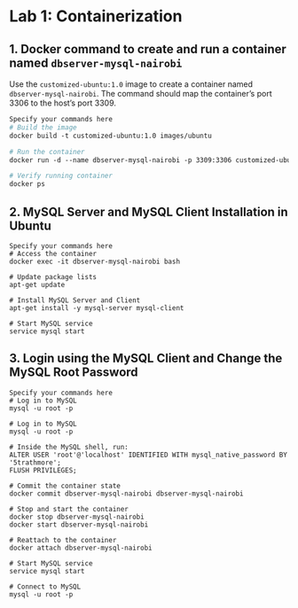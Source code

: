 # Lab 1: Containerization

## 1. Docker command to create and run a container named `dbserver-mysql-nairobi`

Use the `customized-ubuntu:1.0` image to create a container named `dbserver-mysql-nairobi`. The command should map the container’s port 3306 to the host’s port 3309.

```dockerfile
Specify your commands here
# Build the image
docker build -t customized-ubuntu:1.0 images/ubuntu

# Run the container
docker run -d --name dbserver-mysql-nairobi -p 3309:3306 customized-ubuntu:1.0 tail -f /dev/null

# Verify running container
docker ps
```
## 2. MySQL Server and MySQL Client Installation in Ubuntu

```shell
Specify your commands here
# Access the container
docker exec -it dbserver-mysql-nairobi bash

# Update package lists
apt-get update

# Install MySQL Server and Client
apt-get install -y mysql-server mysql-client

# Start MySQL service
service mysql start
```


## 3. Login using the MySQL Client and Change the MySQL Root Password

```shell
Specify your commands here
# Log in to MySQL
mysql -u root -p

# Log in to MySQL
mysql -u root -p

# Inside the MySQL shell, run:
ALTER USER 'root'@'localhost' IDENTIFIED WITH mysql_native_password BY '5trathmore';
FLUSH PRIVILEGES;

# Commit the container state
docker commit dbserver-mysql-nairobi dbserver-mysql-nairobi

# Stop and start the container
docker stop dbserver-mysql-nairobi
docker start dbserver-mysql-nairobi

# Reattach to the container
docker attach dbserver-mysql-nairobi

# Start MySQL service
service mysql start

# Connect to MySQL
mysql -u root -p
```